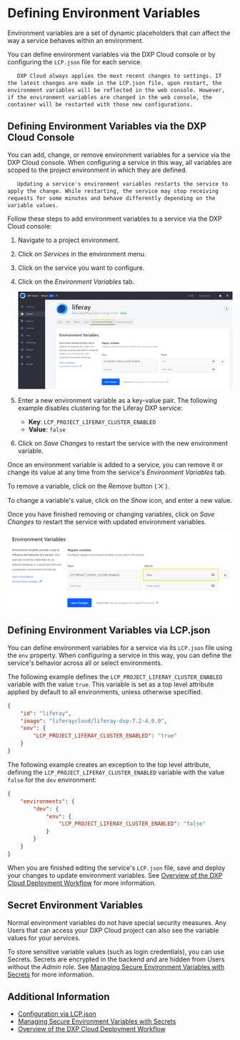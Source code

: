 # Defining Environment Variables

Environment variables are a set of dynamic placeholders that can affect the way a service behaves within an environment.

You can define environment variables via the DXP Cloud console or by configuring the `LCP.json` file for each service.

```note::
   DXP Cloud always applies the most recent changes to settings. If the latest changes are made in the LCP.json file, upon restart, the environment variables will be reflected in the web console. However, if the environment variables are changed in the web console, the container will be restarted with those new configurations.
```

## Defining Environment Variables via the DXP Cloud Console

You can add, change, or remove environment variables for a service via the DXP Cloud console. When configuring a service in this way, all variables are scoped to the project environment in which they are defined.

```warning::
   Updating a service's environment variables restarts the service to apply the change. While restarting, the service may stop receiving requests for some minutes and behave differently depending on the variable values.
```

Follow these steps to add environment variables to a service via the DXP Cloud console:

1. Navigate to a project environment.

1. Click on _Services_ in the environment menu.

1. Click on the service you want to configure.

1. Click on the _Environment Variables_ tab.

    ![Figure 1: Navigate to the service's Environment Variables tab.](./defining-environment-variables/images/01.png)

1. Enter a new environment variable as a key-value pair. The following example disables clustering for the Liferay DXP service:

    - **Key**: `LCP_PROJECT_LIFERAY_CLUSTER_ENABLED`
    - **Value**: `false`

1. Click on _Save Changes_ to restart the service with the new environment variable.

Once an environment variable is added to a service, you can remove it or change its value at any time from the service's _Environment Variables_ tab.

To remove a variable, click on the _Remove_ button ( ⨉ ).

To change a variable's value, click on the _Show_ icon, and enter a new value.

Once you have finished removing or changing variables, click on _Save Changes_ to restart the service with updated environment variables.

![Figure 2: Click on the Show icon to view and edit a variable's value.](./defining-environment-variables/images/02.png)

## Defining Environment Variables via LCP.json

You can define environment variables for a service via its `LCP.json` file using the `env` property. When configuring a service in this way, you can define the service's behavior across all or select environments.

The following example defines the `LCP_PROJECT_LIFERAY_CLUSTER_ENABLED` variable with the value `true`. This variable is set as a top level attribute applied by default to all environments, unless otherwise specified.

```json
{
	"id": "liferay",
	"image": "liferaycloud/liferay-dxp:7.2-4.0.0",
	"env": {
		"LCP_PROJECT_LIFERAY_CLUSTER_ENABLED": "true"
	}
}
```

The following example creates an exception to the top level attribute, defining the `LCP_PROJECT_LIFERAY_CLUSTER_ENABLED` variable with the value `false` for the `dev` environment:

```json
{
	"environments": {
		"dev": {
			"env": {
				"LCP_PROJECT_LIFERAY_CLUSTER_ENABLED": "false"
			}
		}
	}
}
```

When you are finished editing the service's `LCP.json` file, save and deploy your changes to update environment variables. See [Overview of the DXP Cloud Deployment Workflow](../build-and-deploy/overview-of-the-dxp-cloud-deployment-workflow.md) for more information.

## Secret Environment Variables

Normal environment variables do not have special security measures. Any Users that can access your DXP Cloud project can also see the variable values for your services.

To store sensitive variable values (such as login credentials), you can use Secrets. Secrets are encrypted in the backend and are hidden from Users without the _Admin_ role. See [Managing Secure Environment Variables with Secrets](../infrastructure-and-operations/security/managing-secure-environment-variables-with-secrets.md) for more information.

## Additional Information

-   [Configuration via LCP.json](../reference/configuration-via-lcp-json.md)
-   [Managing Secure Environment Variables with Secrets](../infrastructure-and-operations/security/managing-secure-environment-variables-with-secrets.md)
-   [Overview of the DXP Cloud Deployment Workflow](../build-and-deploy/overview-of-the-dxp-cloud-deployment-workflow.md)
